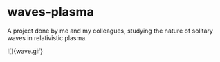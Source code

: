 # waves-plasma
A project done by me and my colleagues, studying the nature of solitary waves in relativistic plasma.

![]{wave.gif}

